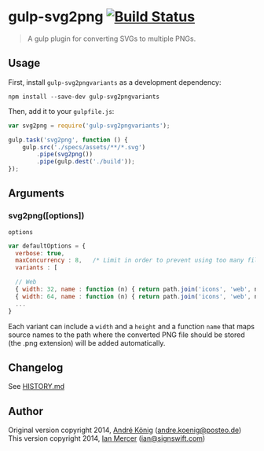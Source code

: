# gulp-svg2png [![Build Status](https://travis-ci.org/akoenig/gulp-svg2png.png?branch=master)](https://travis-ci.org/akoenig/gulp-svg2png)

> A gulp plugin for converting SVGs to multiple PNGs.


## Usage

First, install `gulp-svg2pngvariants` as a development dependency:

```shell
npm install --save-dev gulp-svg2pngvariants
```

Then, add it to your `gulpfile.js`:

```javascript
var svg2png = require('gulp-svg2pngvariants');

gulp.task('svg2png', function () {
    gulp.src('./specs/assets/**/*.svg')
        .pipe(svg2png())
        .pipe(gulp.dest('./build'));
});
```

## Arguments

### svg2png([options])

`options`

```javascript
var defaultOptions = {
  verbose: true,
  maxConcurrency : 8,   /* Limit in order to prevent using too many file handles */
  variants : [

  // Web 
  { width: 32, name : function (n) { return path.join('icons', 'web', n + "_32x32");}},
  { width: 64, name : function (n) { return path.join('icons', 'web', n + "_64x64");}}
  ...
}
```

Each variant can include a `width` and a `height` and a function `name` that maps source names to the path where the converted PNG file should be stored (the .png extension) will be added automatically.

## Changelog

See [HISTORY.md](https://github.com/ianmercer/gulp-svg2png/blob/master/HISTORY.md)

## Author

Original version copyright 2014, [André König](http://iam.andrekoenig.info) (andre.koenig@posteo.de)
This version copyright 2014, [Ian Mercer](http://blog.abodit.com) (ian@signswift.com)